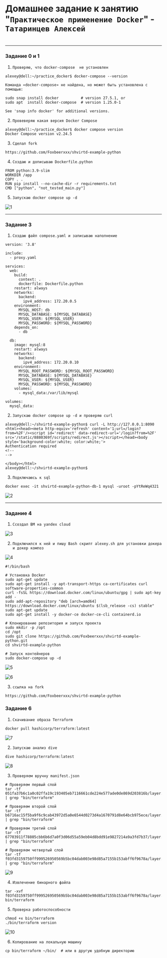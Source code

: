 # Домашнее задание к занятию "`Практическое применение Docker`" - `Татаринцев Алексей`


#
---

### Задание 0 и 1


1. `Проверяю, что docker-compose  не установлен`
```
alexey@dell:~/practice_docker$ docker-compose --version

Команда «docker-compose» не найдена, но может быть установлена с помощью:

sudo snap install docker          # version 27.5.1, or
sudo apt  install docker-compose  # version 1.25.0-1

See 'snap info docker' for additional versions.

```


2. `Провеверяю какая версия Docker Compose `
```
alexey@dell:~/practice_docker$ docker compose version
Docker Compose version v2.24.5
```
3. `Сделал fork`
```
https://github.com/Foxbeerxxx/shvirtd-example-python
```
4. `Создаю и дописываю Dockerfile.python`
```
FROM python:3.9-slim
WORKDIR /app
COPY . .
RUN pip install --no-cache-dir -r requirements.txt
CMD ["python", "not_tested_main.py"] 
```
5. `Запускаю docker compose up -d`

![1](https://github.com/Foxbeerxxx/practice_docker/blob/main/img/img1.png)


---

### Задание 3


1. `Создаю файл compose.yaml и записываю наполнение`
```
version: '3.8'

include:
  - proxy.yaml

services:
  web:
    build:
      context: .
      dockerfile: Dockerfile.python
    restart: always
    networks:
      backend:
        ipv4_address: 172.20.0.5
    environment:
      MYSQL_HOST: db
      MYSQL_DATABASE: ${MYSQL_DATABASE}
      MYSQL_USER: ${MYSQL_USER}
      MYSQL_PASSWORD: ${MYSQL_PASSWORD}
    depends_on:
      - db

  db:
    image: mysql:8
    restart: always
    networks:
      backend:
        ipv4_address: 172.20.0.10
    environment:
      MYSQL_ROOT_PASSWORD: ${MYSQL_ROOT_PASSWORD}
      MYSQL_DATABASE: ${MYSQL_DATABASE}
      MYSQL_USER: ${MYSQL_USER}
      MYSQL_PASSWORD: ${MYSQL_PASSWORD}
    volumes:
      - mysql_data:/var/lib/mysql

volumes:
  mysql_data:
```
2. `Запускаю docker compose up -d и проверяю curl`

```
alexey@dell:~/shvirtd-example-python$ curl -L http://127.0.0.1:8090
<html><head><meta http-equiv='refresh' content='1;url=/login?from=%2F'/><script id='redirect' data-redirect-url='/login?from=%2F' src='/static/8880369f/scripts/redirect.js'></script></head><body style='background-color:white; color:white;'>
Authentication required
<!--
-->

</body></html>                                                                                                                                                                                                                                                                                                            alexey@dell:~/shvirtd-example-python$ 

```


3. `Подключаюсь к sql`
```
docker exec -it shvirtd-example-python-db-1 mysql -uroot -pYtReWq4321
```
![2](https://github.com/Foxbeerxxx/practice_docker/blob/main/img/img2.png)


---

### Задание 4



1. `Ссоздал ВМ на yandex cloud`

![3](https://github.com/Foxbeerxxx/practice_docker/blob/main/img/img3.png)

2. `Подключился к ней и пишу Bash скрипт alexey.sh для установки докера и докер композ`

![4](https://github.com/Foxbeerxxx/practice_docker/blob/main/img/img4.png)

```
#!/bin/bash

# Установка Docker
sudo apt-get update
sudo apt-get install -y apt-transport-https ca-certificates curl software-properties-common
curl -fsSL https://download.docker.com/linux/ubuntu/gpg | sudo apt-key add -
sudo add-apt-repository "deb [arch=amd64] https://download.docker.com/linux/ubuntu $(lsb_release -cs) stable"
sudo apt-get update
sudo apt-get install -y docker-ce docker-ce-cli containerd.io

# Клонирование репозитория и запуск проекта
sudo mkdir -p /opt
cd /opt
sudo git clone https://github.com/Foxbeerxxx/shvirtd-example-python.git
cd shvirtd-example-python

# Запуск контейнеров
sudo docker-compose up -d
```
![5](https://github.com/Foxbeerxxx/practice_docker/blob/main/img/img5.png)

![6](https://github.com/Foxbeerxxx/practice_docker/blob/main/img/img6.png)

3. `ссылка на fork`
```
https://github.com/Foxbeerxxx/shvirtd-example-python
```


### Задание 6

1. `Скачивание образа Terraform`
```
docker pull hashicorp/terraform:latest
```
![7](https://github.com/Foxbeerxxx/practice_docker/blob/main/img/img7.png)

2. `Запускаю анализ dive`
```
dive hashicorp/terraform:latest
```
![8](https://github.com/Foxbeerxxx/practice_docker/blob/main/img/img8.png)

3. `Проверяем вручну manifest.json`

```
# Проверяем первый слой
tar -tf 051fa37b6c1a0c02ffa19c193405eb7116661cde224e577ade0de869d203816b/layer.tar | grep "bin/terraform"

# Проверяем второй слой
tar -tf b6716ac15f5ba9f6c9cab43972d5a0e6544d0273d4a1670791d8e64bcb975ece/layer.tar | grep "bin/terraform"

# Проверяем третий слой
tar -tf 67703911f78805cbb6b6d7a0f3d06d55a59eb04d8bdd91e9827214a9a3fd7b37/layer.tar | grep "bin/terraform"

# Проверяем четвертый слой
tar -tf f03fd3159750ff999526950569b5bc04dab003e98d85a7155b153abff6f9678a/layer.tar | grep "bin/terraform"

```
![9](https://github.com/Foxbeerxxx/practice_dockernew/blob/main/img/img9.png)

4. `Извлечение бинарного файла`

```
tar -xvf f03fd3159750ff999526950569b5bc04dab003e98d85a7155b153abff6f9678a/layer.tar bin/terraform
```

5. `Проверка работоспособности`

```
chmod +x bin/terraform
./bin/terraform version
```
![10](https://github.com/Foxbeerxxx/practice_dockernew/blob/main/img/img10.png)

6. `Копирование на локальную машину`
```
cp bin/terraform ~/bin/  # или в другую удобную директорию
```

